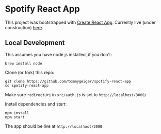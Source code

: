 # Spotify React App

This project was bootstrapped with [Create React App](https://github.com/facebook/create-react-app). 
Currently live (under construction) [here](https://tommygeiger.com/spotify-react-app).

## Local Development

This assumes you have node js installed, if you don't:
```
brew install node
```

Clone (or fork) this repo:
```
git clone https://github.com/tommygeiger/spotify-react-app
cd spotify-react-app
```

Make sure `redirectUri` in `src/auth.js` is set to `http://localhost/3000/`

Install dependencies and start:
```
npm install
npm start
```

The app should be live at `http://localhost/3000`
